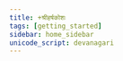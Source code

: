 ```yaml
---
title: +श्रीहर्षकोशः
tags: [getting_started]
sidebar: home_sidebar
unicode_script: devanagari  
---
```

